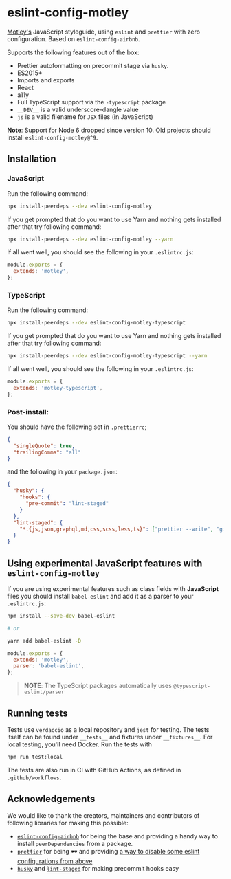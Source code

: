 # eslint-config-motley

[Motley's](https://www.motley.fi/) JavaScript styleguide, using `eslint` and `prettier` with zero configuration.
Based on `eslint-config-airbnb`.

Supports the following features out of the box:

- Prettier autoformatting on precommit stage via `husky`.
- ES2015+
- Imports and exports
- React
- a11y
- Full TypeScript support via the `-typescript` package
- `__DEV__` is a valid underscore-dangle value
- `js` is a valid filename for `JSX` files (in JavaScript)

**Note**: Support for Node 6 dropped since version 10. Old projects should install `eslint-config-motley@^9`.

## Installation

### JavaScript

Run the following command:

```bash
npx install-peerdeps --dev eslint-config-motley
```

If you get prompted that do you want to use Yarn and nothing gets installed after that try following command:
```bash
npx install-peerdeps --dev eslint-config-motley --yarn
```

If all went well, you should see the following in your `.eslintrc.js`:

```js
module.exports = {
  extends: 'motley',
};
```

### TypeScript

Run the following command:

```bash
npx install-peerdeps --dev eslint-config-motley-typescript
```

If you get prompted that do you want to use Yarn and nothing gets installed after that try following command:
```bash
npx install-peerdeps --dev eslint-config-motley-typescript --yarn
```

If all went well, you should see the following in your `.eslintrc.js`:

```js
module.exports = {
  extends: 'motley-typescript',
};
```

### Post-install:

You should have the following set in `.prettierrc`;

```json
{
  "singleQuote": true,
  "trailingComma": "all"
}
```

and the following in your `package.json`:

```json
{
  "husky": {
    "hooks": {
      "pre-commit": "lint-staged"
    }
  },
  "lint-staged": {
    "*.{js,json,graphql,md,css,scss,less,ts}": ["prettier --write", "git add"]
  }
}
```

## Using experimental JavaScript features with `eslint-config-motley`

If you are using experimental features such as class fields with **JavaScript** files you should install `babel-eslint` and add it as a parser to your `.eslintrc.js`:

```bash
npm install --save-dev babel-eslint

# or

yarn add babel-eslint -D
```

```js
module.exports = {
  extends: 'motley',
  parser: 'babel-eslint',
};
```

> **NOTE**: The TypeScript packages automatically uses `@typescript-eslint/parser`

## Running tests

Tests use `verdaccio` as a local repository and `jest` for testing. The tests itself can be found under
`__tests__` and fixtures under `__fixtures__`. For local testing, you'll need Docker. Run the tests with

```bash
npm run test:local
```

The tests are also run in CI with GitHub Actions, as defined in `.github/workflows`.

## Acknowledgements

We would like to thank the creators, maintainers and contributors of following libraries for making this possible:

- [`eslint-config-airbnb`](https://github.com/airbnb/javascript/tree/master/packages/eslint-config-airbnb) for being the base and providing a handy way to install `peerDependencies` from a package.
- [`prettier`](https://github.com/prettier/prettier) for being :dark_sunglasses: and providing [a way to disable some eslint configurations from above](https://github.com/prettier/eslint-config-prettier)
- [`husky`](https://github.com/typicode/husky) and [`lint-staged`](https://github.com/okonet/lint-staged) for making precommit hooks easy
